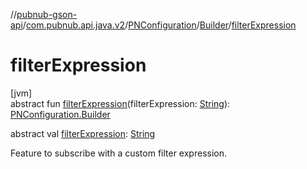 //[pubnub-gson-api](../../../../index.md)/[com.pubnub.api.java.v2](../../index.md)/[PNConfiguration](../index.md)/[Builder](index.md)/[filterExpression](filter-expression.md)

# filterExpression

[jvm]\
abstract fun [filterExpression](filter-expression.md)(filterExpression: [String](https://kotlinlang.org/api/latest/jvm/stdlib/kotlin-stdlib/kotlin/-string/index.html)): [PNConfiguration.Builder](index.md)

abstract val [filterExpression](filter-expression.md): [String](https://kotlinlang.org/api/latest/jvm/stdlib/kotlin-stdlib/kotlin/-string/index.html)

Feature to subscribe with a custom filter expression.
